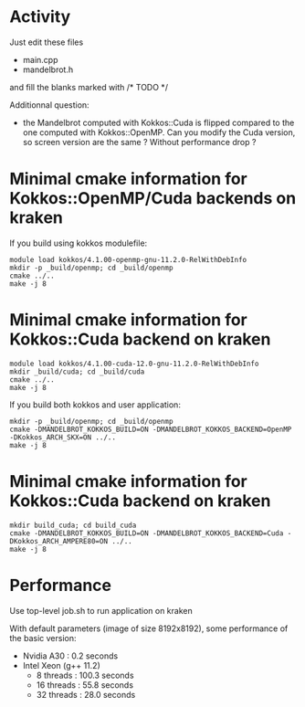 # Activity

Just edit these files
- main.cpp
- mandelbrot.h

and fill the blanks marked with /* TODO */

Additionnal question:
- the Mandelbrot computed with Kokkos::Cuda is flipped compared to the one computed with Kokkos::OpenMP. Can you modify the Cuda version, so screen version are the same ? Without performance drop ?

# Minimal cmake information for Kokkos::OpenMP/Cuda backends on kraken

If you build using kokkos modulefile:
```shell
module load kokkos/4.1.00-openmp-gnu-11.2.0-RelWithDebInfo
mkdir -p _build/openmp; cd _build/openmp
cmake ../..
make -j 8
```

# Minimal cmake information for Kokkos::Cuda backend on kraken

```shell
module load kokkos/4.1.00-cuda-12.0-gnu-11.2.0-RelWithDebInfo
mkdir _build/cuda; cd _build/cuda
cmake ../..
make -j 8
```

If you build both kokkos and user application:
```shell
mkdir -p _build/openmp; cd _build/openmp
cmake -DMANDELBROT_KOKKOS_BUILD=ON -DMANDELBROT_KOKKOS_BACKEND=OpenMP -DKokkos_ARCH_SKX=ON ../..
make -j 8
```

# Minimal cmake information for Kokkos::Cuda backend on kraken

```shell
mkdir build_cuda; cd build_cuda
cmake -DMANDELBROT_KOKKOS_BUILD=ON -DMANDELBROT_KOKKOS_BACKEND=Cuda -DKokkos_ARCH_AMPERE80=ON ../..
make -j 8
```

# Performance

Use top-level job.sh to run application on kraken

With default parameters (image of size 8192x8192), some performance of the basic version:
 - Nvidia A30 : 0.2 seconds
 - Intel Xeon (g++ 11.2)
   -  8  threads : 100.3 seconds
   - 16  threads : 55.8 seconds
   - 32  threads : 28.0 seconds

